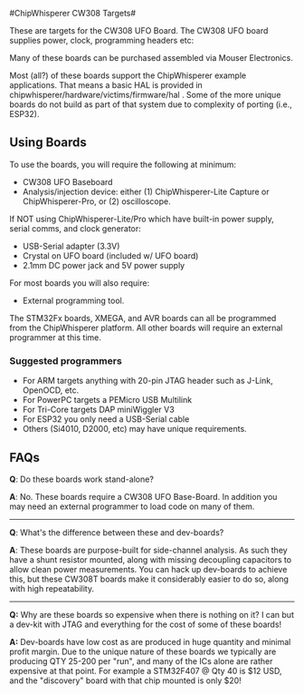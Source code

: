 #ChipWhisperer CW308 Targets#

These are targets for the CW308 UFO Board. The CW308 UFO board supplies power, clock, programming headers etc:


Many of these boards can be purchased assembled via Mouser Electronics.

Most (all?) of these boards support the ChipWhisperer example applications. That means a basic HAL is provided in chipwhisperer/hardware/victims/firmware/hal . Some of the more unique boards do not build as part of that system due to complexity of porting (i.e., ESP32).

## Using Boards ##

To use the boards, you will require the following at minimum:

* CW308 UFO Baseboard
* Analysis/injection device: either (1) ChipWhisperer-Lite Capture or ChipWhisperer-Pro, or (2) oscilloscope.


If NOT using ChipWhisperer-Lite/Pro which have built-in power supply, serial comms, and clock generator:

* USB-Serial adapter (3.3V)
* Crystal on UFO board (included w/ UFO board)
* 2.1mm DC power jack and 5V power supply

For most boards you will also require:
* External programming tool.

The STM32Fx boards, XMEGA, and AVR boards can all be programmed from the ChipWhisperer platform. All other boards will require an external programmer at this time.

### Suggested programmers ###

* For ARM targets anything with 20-pin JTAG header such as J-Link, OpenOCD, etc.
* For PowerPC targets a PEMicro USB Multilink
* For Tri-Core targets DAP miniWiggler V3
* For ESP32 you only need a USB-Serial cable
* Others (Si4010, D2000, etc) may have unique requirements.

## FAQs ##

**Q**: Do these boards work stand-alone?

**A**: No. These boards require a CW308 UFO Base-Board. In addition you may need an external programmer to load code on many of them.

--- 

**Q**: What's the difference between these and dev-boards?

**A**: These boards are purpose-built for side-channel analysis. As such they have a shunt resistor mounted, along with missing decoupling capacitors to allow clean power measurements. You can hack up dev-boards to achieve this, but these CW308T boards make it considerably easier to do so, along with high repeatability.

---

**Q:** Why are these boards so expensive when there is nothing on it? I can but a dev-kit with JTAG and everything for the cost of some of these boards!

**A:** Dev-boards have low cost as are produced in huge quantity and minimal profit margin. Due to the unique nature of these boards we typically are producing QTY 25-200 per "run", and many of the ICs alone are rather expensive at that point. For example a STM32F407 @ Qty 40 is $12 USD, and the "discovery" board with that chip mounted is only $20!